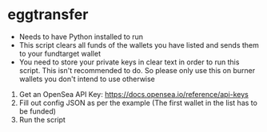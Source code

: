 # eggtransfer

- Needs to have Python installed to run
- This script clears all funds of the wallets you have listed and sends them to your fundtarget wallet
- You need to store your private keys in clear text in order to run this script. This isn't recommended to do. So please only use this on burner wallets you don't intend to use otherwise

 1. Get an OpenSea API Key: https://docs.opensea.io/reference/api-keys
 2. Fill out config JSON as per the example (The first wallet in the list has to be funded)
 3. Run the script
